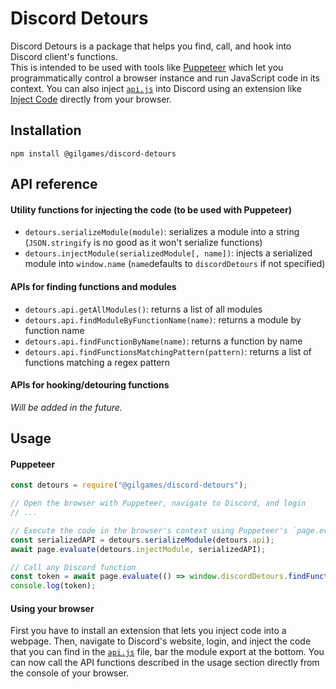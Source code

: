 # Discord Detours
Discord Detours is a package that helps you find,
call, and hook into Discord client's functions.  
This is intended to be used with tools like
[Puppeteer](https://github.com/puppeteer/puppeteer)
which let you programmatically control a browser
instance and run JavaScript code in its context.
You can also inject [`api.js`](https://github.com/Gilgames000/discord-detours/blob/master/api.js)
into Discord using an extension like
[Inject Code](https://chrome.google.com/webstore/detail/inject-code/gpaakhhkcmlenabckmapmlfnajboobbi)
directly from your browser.

## Installation
```npm
npm install @gilgames/discord-detours
```

## API reference
#### Utility functions for injecting the code (to be used with Puppeteer)
- `detours.serializeModule(module)`: serializes a module into a string (`JSON.stringify` is no good as it won't serialize functions)
- `detours.injectModule(serializedModule[, name])`: injects a serialized module into `window.name` (`name`defaults to `discordDetours` if not specified)

#### APIs for finding functions and modules
- `detours.api.getAllModules()`: returns a list of all modules
- `detours.api.findModuleByFunctionName(name)`: returns a module by function name
- `detours.api.findFunctionByName(name)`: returns a function by name
- `detours.api.findFunctionsMatchingPattern(pattern)`: returns a list of functions matching a regex pattern
  
#### APIs for hooking/detouring functions
*Will be added in the future.*

## Usage
#### Puppeteer
```js
const detours = require("@gilgames/discord-detours");

// Open the browser with Puppeteer, navigate to Discord, and login
// ...

// Execute the code in the browser's context using Puppeteer's `page.evaluate`
const serializedAPI = detours.serializeModule(detours.api);
await page.evaluate(detours.injectModule, serializedAPI);

// Call any Discord function
const token = await page.evaluate(() => window.discordDetours.findFunctionByName("getToken")());
console.log(token);

```

#### Using your browser
First you have to install an extension that lets
you inject code into a webpage. Then, navigate to
Discord's website, login, and inject the code that
you can find in the [`api.js`](https://github.com/Gilgames000/discord-detours/blob/master/api.js)
file, bar the module export at the bottom. You can
now call the API functions described in the usage
section directly from the console of your browser. 
